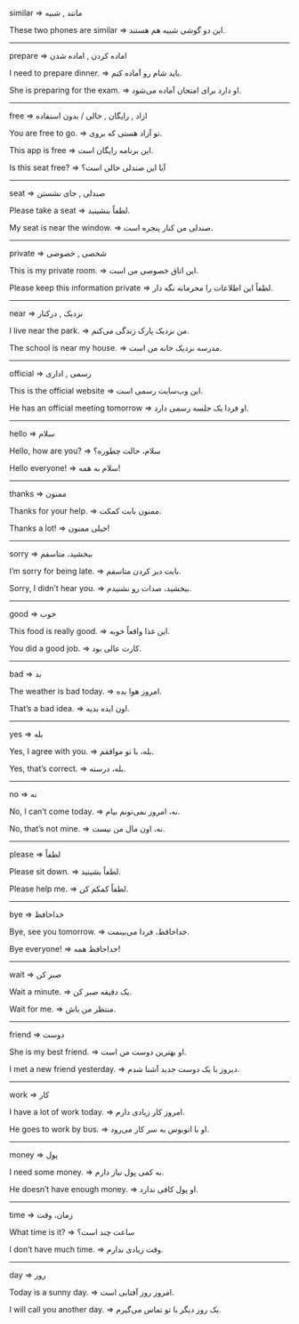similar => مانند , شبیه

These two phones are similar => این دو گوشی شبیه هم هستند.

----------

prepare => اماده کردن , اماده شدن

I need to prepare dinner. => باید شام رو آماده کنم.

She is preparing for the exam. => او دارد برای امتحان آماده می‌شود.

----------

free => ازاد , رایگان , خالی / بدون استفاده

You are free to go. => تو آزاد هستی که بروی.

This app is free => این برنامه رایگان است.

Is this seat free? => آیا این صندلی خالی است؟

----------

seat => صندلی , جای نشستن

Please take a seat => لطفاً بنشینید.

My seat is near the window. => صندلی من کنار پنجره است.

----------

private => شخصی , خصوصی

This is my private room. => این اتاق خصوصی من است.

Please keep this information private => لطفاً این اطلاعات را محرمانه نگه دار.

----------

near => نزدیک , درکنار

I live near the park. => من نزدیک پارک زندگی می‌کنم.

The school is near my house. => مدرسه نزدیک خانه من است.


----------

official => رسمی , اداری

This is the official website => این وب‌سایت رسمی است.

He has an official meeting tomorrow => او فردا یک جلسه رسمی دارد.


----------

hello => سلام

Hello, how are you? => سلام، حالت چطوره؟

Hello everyone! => سلام به همه!

----------

thanks => ممنون

Thanks for your help. => ممنون بابت کمکت.

Thanks a lot! => خیلی ممنون!

----------

sorry => ببخشید، متاسفم

I’m sorry for being late. => بابت دیر کردن متاسفم.

Sorry, I didn’t hear you. => ببخشید، صدات رو نشنیدم.

----------

good => خوب

This food is really good. => این غذا واقعاً خوبه.

You did a good job. => کارت عالی بود.

----------

bad => بد

The weather is bad today. => امروز هوا بده.

That’s a bad idea. => اون ایده بدیه.

----------

yes => بله

Yes, I agree with you. => بله، با تو موافقم.

Yes, that’s correct. => بله، درسته.

----------

no => نه

No, I can’t come today. => نه، امروز نمی‌تونم بیام.

No, that’s not mine. => نه، اون مال من نیست.

----------

please => لطفاً

Please sit down. => لطفاً بشینید.

Please help me. => لطفاً کمکم کن.

----------

bye => خداحافظ

Bye, see you tomorrow. => خداحافظ، فردا می‌بینمت.

Bye everyone! => خداحافظ همه!

----------

wait => صبر کن

Wait a minute. => یک دقیقه صبر کن.

Wait for me. => منتظر من باش.

----------

friend => دوست

She is my best friend. => او بهترین دوست من است.

I met a new friend yesterday. => دیروز با یک دوست جدید آشنا شدم.

----------

work => کار

I have a lot of work today. => امروز کار زیادی دارم.

He goes to work by bus. => او با اتوبوس به سر کار می‌رود.

----------

money => پول

I need some money. => به کمی پول نیاز دارم.

He doesn’t have enough money. => او پول کافی ندارد.

----------

time => زمان، وقت

What time is it? => ساعت چند است؟

I don’t have much time. => وقت زیادی ندارم.

----------

day => روز

Today is a sunny day. => امروز روز آفتابی است.

I will call you another day. => یک روز دیگر با تو تماس می‌گیرم.
